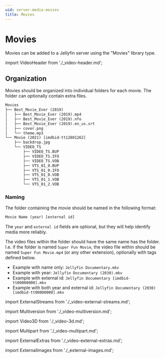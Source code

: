 ```yaml
---
uid: server-media-movies
title: Movies
---
```


# Movies

Movies can be added to a Jellyfin server using the "Movies" library type.

import VideoHeader from './\_video-header.md';

<VideoHeader />

## Organization

Movies should be organized into individual folders for each movie. The folder can optionally contain extra files.

```txt
Movies
├── Best_Movie_Ever (2019)
│   ├── Best_Movie_Ever (2019).mp4
│   ├── Best_Movie_Ever (2019).nfo
│   ├── Best_Movie_Ever (2019).en_us.srt
│   ├── cover.png
│   └── theme.mp3
└── Movie (2021) [imdbid-tt12801262]
    ├── backdrop.jpg
    └── VIDEO_TS
        ├── VIDEO_TS.BUP
        ├── VIDEO_TS.IFO
        ├── VIDEO_TS.VOB
        ├── VTS_01_0.BUP
        ├── VTS_01_0.IFO
        ├── VTS_01_0.VOB
        ├── VTS_01_1.VOB
        └── VTS_01_2.VOB
```

### Naming

The folder containing the movie should be named in the following format:

```txt
Movie Name (year) [external id]
```

The `year` and `external id` fields are optional, but they will help identify media more reliably.

The video files within the folder should have the same name has the folder. I.e. if the folder is named `Super Fun Movie`, the video file within should be named `Super Fun Movie.mp4` (or any other extension), optionally with tags defined below.

- Example with name only: `Jellyfin Documentary.mkv`
- Example with year: `Jellyfin Documentary (2030).mkv`
- Example with external id: `Jellyfin Documentary [imdbid-tt00000000].mkv`
- Example with both year and external id: `Jellyfin Documentary (2030) [imdbid-tt00000000].mkv`

import ExternalStreams from './\_video-external-streams.md';

<ExternalStreams />

import Multiversion from './\_video-multiversion.md';

<Multiversion />

import Video3D from './\_video-3d.md';

<Video3D />

import Multipart from './\_video-multipart.md';

<Multipart />

import ExternalExtras from './\_video-external-extras.md';

<ExternalExtras />

import ExternalImages from './\_external-images.md';

<ExternalImages />
